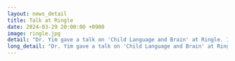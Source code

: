 ```yaml
---
layout: news_detail
title: Talk at Ringle 
date: 2024-03-29 20:00:00 +0900
image: ringle.jpg
detail: "Dr. Yim gave a talk on 'Child Language and Brain' at Ringle. It was fun to interact with people who work for second language learners as adults."
long_detail: "Dr. Yim gave a talk on 'Child Language and Brain' at Ringle. It was fun to interact with people who work for second language learners as adults."
---
```


